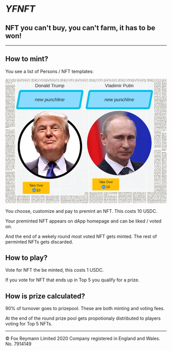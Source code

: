 # _YFNFT_

## NFT you can't buy, you can't farm, it has to be won!

------------

##  How to mint?

You see a list of Persons / NFT templates:

![dkfjkdjf](./assets/persons.png)

You choose, customize and pay to premint an NFT. This costs 10 USDC.

Your preminted NFT appears on dApp homepage and can be liked / voted on.

And the end of a wekely round most voted NFT gets minted. The rest of perminted NFTs gets discarded.

## How to play?

Vote for NFT the be minted, this costs 1 USDC.

If you vote for NFT that ends up in Top 5 you qualify for a prize.

## How is prize calculated?

90% of turnover goes to prizepool. These are both minting and voting fees.

At the end of the round prize pool gets propotionaly distributed to players voting for Top 5 NFTs.




-----------
©️ Fox Reymann Limited 2020
Company registered in England and Wales. No. 7914149
